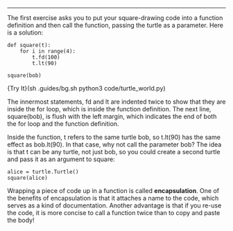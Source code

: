 
-------------

The first exercise asks you to put your square-drawing code into a function definition and then call the function, passing the turtle as a parameter. Here is a solution:

    def square(t):
        for i in range(4):
            t.fd(100)
            t.lt(90)

    square(bob)

{Try It}(sh .guides/bg.sh python3 code/turtle_world.py)

The innermost statements, <span>fd</span> and <span>lt</span> are indented twice to show that they are inside the <span>for</span> loop, which is inside the function definition. The next line, <span>square(bob)</span>, is flush with the left margin, which indicates the end of both the <span>for</span> loop and the function definition.

Inside the function, <span>t</span> refers to the same turtle <span>bob</span>, so <span>t.lt(90)</span> has the same effect as <span>bob.lt(90)</span>. In that case, why not call the parameter <span>bob</span>? The idea is that <span>t</span> can be any turtle, not just <span>bob</span>, so you could create a second turtle and pass it as an argument to <span>square</span>:

    alice = turtle.Turtle()
    square(alice)

Wrapping a piece of code up in a function is called <span>**encapsulation**</span>. One of the benefits of encapsulation is that it attaches a name to the code, which serves as a kind of documentation. Another advantage is that if you re-use the code, it is more concise to call a function twice than to copy and paste the body!

